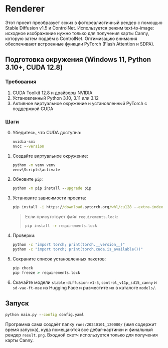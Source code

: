 # Renderer

Этот проект преобразует эскиз в фотореалистичный рендер с помощью Stable Diffusion v1.5 и ControlNet.
Используется режим text-to-image: исходное изображение нужно только для получения карты Canny,
которую затем подаём в ControlNet.
Оптимизацию внимания обеспечивают встроенные функции PyTorch (Flash Attention и SDPA).

## Подготовка окружения (Windows 11, Python 3.10+, CUDA 12.8)

### Требования
1. CUDA Toolkit 12.8 и драйверы NVIDIA
2. Установленный Python 3.10, 3.11 или 3.12
3. Активное виртуальное окружение и установленный PyTorch с поддержкой CUDA

### Шаги
0. Убедитесь, что CUDA доступна:
   ```cmd
   nvidia-smi
   nvcc --version
   ```
1. Создайте виртуальное окружение:
   ```cmd
   python -m venv venv
   venv\Scripts\activate
   ```
2. Обновите `pip`:
   ```cmd
   python -m pip install --upgrade pip
   ```
3. Установите зависимости проекта:
   ```cmd
   pip install -i https://download.pytorch.org/whl/cu128 --extra-index-url https://pypi.org/simple -r requirements.txt
   ```
   >Если присутствует файл `requirements.lock`:
   >```cmd
   >pip install -r requirements.lock
   >```
4. Проверки:
   ```cmd
   python -c "import torch; print(torch.__version__)"
   python -c "import torch; print(torch.cuda.is_available())"
   ```
5. Сохраните список установленных пакетов:
   ```cmd
   pip check
   pip freeze > requirements.lock
   ```
6. Скачайте модели `stable-diffusion-v1-5`, `control_v11p_sd15_canny` и `sd-vae-ft-mse` из Hugging Face и разместите их в каталоге `models/`.

## Запуск
```cmd
python main.py --config config.yaml
```
Программа сама создаёт папку `runs/20240101_120000/` (имя содержит время запуска),
куда помещаются все дебаг-картинки и финальный рендер `result.png`. Входной скетч
используется только для получения карты Canny.
